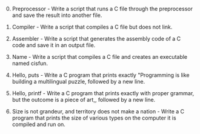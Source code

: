 0. Preprocessor - Write a script that runs a C file through the preprocessor and save the result into another file.

1. Compiler - Write a script that compiles a C file but does not link.

2. Assembler - Write a script that generates the assembly code of a C code and save it in an output file.

3. Name - Write a script that compiles a C file and creates an executable named cisfun.

4. Hello, puts - Write a C program that prints exactly "Programming is like building a multilingual puzzle, followed by a new line.

5. Hello, printf - Write a C program that prints exactly with proper grammar, but the outcome is a piece of art,, followed by a new line.

6. Size is not grandeur, and territory does not make a nation - Write a C program that prints the size of various types on the computer it is compiled and run on.


